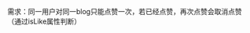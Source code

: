 需求：同一用户对同一blog只能点赞一次，若已经点赞，再次点赞会取消点赞（通过isLike属性判断）

<!--stackedit_data:
eyJoaXN0b3J5IjpbLTE2MzAxOTE5OTVdfQ==
-->